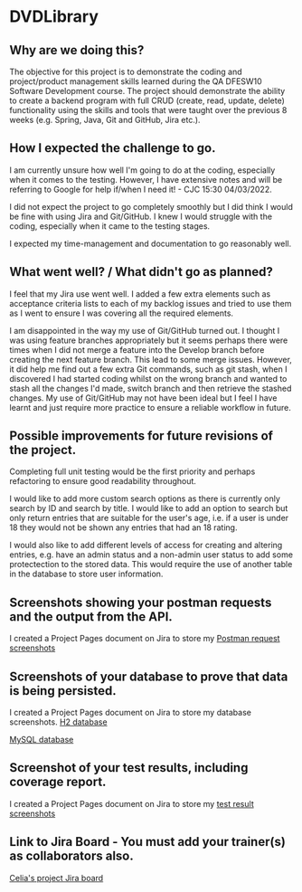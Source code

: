 # DVDLibrary

## Why are we doing this?
The objective for this project is to demonstrate the coding and project/product management
skills learned during the QA DFESW10 Software Development course. The project should 
demonstrate the ability to create a backend program with full CRUD (create, read, update, 
delete) functionality using the skills and tools that were taught over the previous 
8 weeks (e.g. Spring, Java, Git and GitHub, Jira etc.).

## How I expected the challenge to go.
I am currently unsure how well I'm going to do at the coding, especially when it comes to 
the testing. However, I have extensive notes and will be referring to Google for help 
if/when I need it! - CJC 15:30 04/03/2022.  

I did not expect the project to go completely smoothly but I did think I would be fine with 
using Jira and Git/GitHub. I knew I would struggle with the coding, especially when it came 
to the testing stages. 

I expected my time-management and documentation to go reasonably well. 

## What went well? / What didn't go as planned?
I feel that my Jira use went well. I added a few extra elements such as acceptance criteria 
lists to each of my backlog issues and tried to use them as I went to ensure I was covering
all the required elements.

I am disappointed in the way my use of Git/GitHub turned out. I thought I was using feature
branches appropriately but it seems perhaps there were times when I did not merge a feature
into the Develop branch before creating the next feature branch. This lead to some merge
issues. However, it did help me find out a few extra Git commands, such as git stash, when 
I discovered I had started coding whilst on the wrong branch and wanted to stash all the 
changes I'd made, switch branch and then retrieve the stashed changes. My use of Git/GitHub 
may not have been ideal but I feel I have learnt and just require more practice to ensure
a reliable workflow in future.

## Possible improvements for future revisions of the project.
Completing full unit testing would be the first priority and perhaps refactoring to ensure
good readability throughout.

I would like to add more custom search options as there is currently only search by ID and
search by title. I would like to add an option to search but only return entries that are
suitable for the user's age, i.e. if a user is under 18 they would not be shown any entries
that had an 18 rating. 

I would also like to add different levels of access for creating and altering entries,
e.g. have an admin status and a non-admin user status to add some protectection to the stored
data. This would require the use of another table in the database to store user information.

## Screenshots showing your postman requests and the output from the API.
I created a Project Pages document on Jira to store my [Postman request screenshots](https://celiacreaghan.atlassian.net/wiki/spaces/DL/pages/688169/Postman+Screenshots?atlOrigin=eyJpIjoiMzk5MTZiMGE4ODMwNDQ4NDlkNGE2ZjU1OWU4OGJlOTMiLCJwIjoiaiJ9)

## Screenshots of your database to prove that data is being persisted.
I created a Project Pages document on Jira to store my database screenshots.
[H2 database](https://celiacreaghan.atlassian.net/wiki/spaces/DL/pages/1245303/Final+testing+screenshots+with+H2+database?atlOrigin=eyJpIjoiM2FmZmQ1MjU4YzFiNDFkMDgwY2NmNzE0ODQwNzFmYzEiLCJwIjoiaiJ9)

[MySQL database](https://celiacreaghan.atlassian.net/wiki/spaces/DL/pages/1114339/Final+testing+screenshots+with+MySQL+database?atlOrigin=eyJpIjoiY2QyNTkzMzA3N2M2NGJlY2E0YWUwMmI4YWY1OTBjNTIiLCJwIjoiaiJ9)

## Screenshot of your test results, including coverage report.
I created a Project Pages document on Jira to store my [test result screenshots](https://celiacreaghan.atlassian.net/wiki/spaces/DL/pages/1114172/Test+result+screenshot?atlOrigin=eyJpIjoiZDJjNzc5MTc0NGYzNGUyMzlhNzA4ODExNWU2YWEwODUiLCJwIjoiaiJ9)

## Link to Jira Board - You must add your trainer(s) as collaborators also.
[Celia's project Jira board](https://celiacreaghan.atlassian.net/jira/software/projects/DL/boards/4/backlog)
